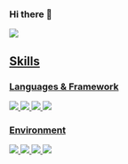### Hi there 👋

<a href="pcar530@gmail.com" target="_blank"><img src="https://img.shields.io/badge/Accenture-A100FF?style=flat-square&logo=Accenture&logoColor=white"/>
  
## Skills 
### Languages & Framework
<img src="https://img.shields.io/badge/Python-FECC00?stype=flat-square&logo=Python&logoColor=3776AB"/> <img src="https://img.shields.io/badge/C++-000000?stype=flat-square&logo=cpluspluslogoColor=00599C"/> <img src="https://img.shields.io/badge/ROS-000000?stype=flat-square&logo=ROS&logoColor=22314E"/> <img src="https://img.shields.io/badge/TensorFlow-000000?stype=flat-square&logo=TensorFlow&logoColor=FF6F00"/> 
  
### Environment
<img src="https://img.shields.io/badge/Linux-yellow?stype=flat-square&logo=Linux&logoColor=FCC624"/> <img src="https://img.shields.io/badge/Anaconda-000000?stype=flat-square&logo=Anaconda&logoColor=44A833"/> <img src="https://img.shields.io/badge/Docker-yellow?stype=flat-square&logo=Docker&logoColor=2496ED"/> <img src="https://img.shields.io/badge/VScode-yellow?stype=flat-square&logo=Visual Studio Code&logoColor=007ACC"/> 
